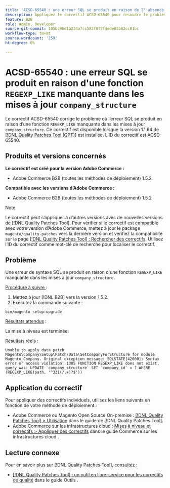 ```yaml
---
title: 'ACSD-65540 : une erreur SQL se produit en raison de l''absence de la fonction REGEXP_LIKE dans les mises à jour de la structure de l''entreprise'
description: Appliquez le correctif ACSD-65540 pour résoudre le problème Adobe Commerce où une erreur SQL se produit en raison d'une fonction REGEXP_LIKE manquante dans les mises à jour de la structure de l'entreprise.
feature: B2B
role: Admin, Developer
source-git-commit: 105bc9bd1b234a7cc582f072f4ede03b82cc81bc
workflow-type: tm+mt
source-wordcount: '259'
ht-degree: 0%

---
```



# ACSD-65540 : une erreur SQL se produit en raison d&#39;une fonction `REGEXP_LIKE` manquante dans les mises à jour `company_structure`

Le correctif ACSD-65540 corrige le problème où l’erreur SQL se produit en raison d’une fonction `REGEXP_LIKE` manquante dans les mises à jour `company_structure`. Ce correctif est disponible lorsque la version 1.1.64 de [[!DNL Quality Patches Tool (QPT)]](/help/tools/quality-patches-tool/quality-patches-tool-to-self-serve-quality-patches.md) est installée. L’ID du correctif est ACSD-65540.

## Produits et versions concernés

**Le correctif est créé pour la version Adobe Commerce :**

* Adobe Commerce B2B (toutes les méthodes de déploiement) 1.5.2

**Compatible avec les versions d’Adobe Commerce :**

* Adobe Commerce B2B (toutes les méthodes de déploiement) 1.5.2

>[!NOTE]
>
>Le correctif peut s’appliquer à d’autres versions avec de nouvelles versions de [!DNL Quality Patches Tool]. Pour vérifier si le correctif est compatible avec votre version d’Adobe Commerce, mettez à jour le package `magento/quality-patches` vers la dernière version et vérifiez la compatibilité sur la page [[!DNL Quality Patches Tool] : Rechercher des correctifs](https://experienceleague.adobe.com/tools/commerce-quality-patches/index.html?lang=fr). Utilisez l’ID du correctif comme mot-clé de recherche pour localiser le correctif.

## Problème

Une erreur de syntaxe SQL se produit en raison d&#39;une fonction `REGEXP_LIKE` manquante dans les mises à jour `company_structure`.

<u>Procédure à suivre </u> :

1. Mettez à jour [!DNL B2B] vers la version 1.5.2.
1. Exécutez la commande suivante :

```
bin/magento setup:upgrade
```

<u>Résultats attendus</u> :

La mise à niveau est terminée.

<u>Résultats réels</u> :

```
Unable to apply data patch Magento\Company\Setup\Patch\Data\SetCompanyForStructure for module Magento_Company. Original exception message: SQLSTATE[42000]: Syntax error or access violation: 1305 FUNCTION REGEXP_LIKE does not exist, query was: UPDATE `company_structure` SET `company_id` = ? WHERE (REGEXP_LIKE(path, '^331(/.+)?$'))
```

## Application du correctif

Pour appliquer des correctifs individuels, utilisez les liens suivants en fonction de votre méthode de déploiement :

* Adobe Commerce ou Magento Open Source On-premise : [[!DNL Quality Patches Tool] > Utilisation](/help/tools/quality-patches-tool/usage.md) dans le guide de [!DNL Quality Patches Tool].
* Adobe Commerce sur les infrastructures cloud : [Mises à niveau et correctifs > Appliquer des correctifs](https://experienceleague.adobe.com/docs/commerce-cloud-service/user-guide/develop/upgrade/apply-patches.html?lang=fr) dans le guide Commerce sur les infrastructures cloud .

## Lecture connexe

Pour en savoir plus sur [!DNL Quality Patches Tool], consultez :

* [[!DNL Quality Patches Tool] : un outil en libre-service pour les correctifs de qualité](/help/tools/quality-patches-tool/quality-patches-tool-to-self-serve-quality-patches.md) dans le guide Outils .
